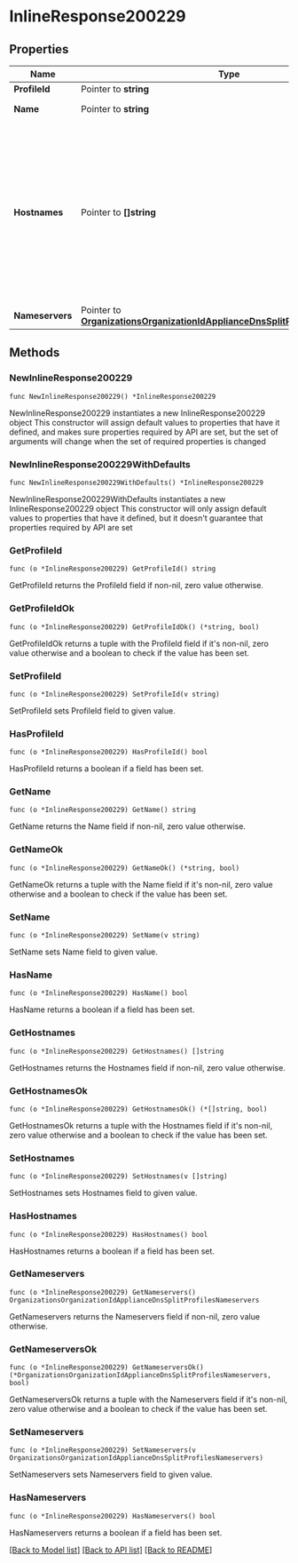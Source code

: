 # InlineResponse200229

## Properties

Name | Type | Description | Notes
------------ | ------------- | ------------- | -------------
**ProfileId** | Pointer to **string** | Profile ID | [optional] 
**Name** | Pointer to **string** | Name of profile | [optional] 
**Hostnames** | Pointer to **[]string** | The hostname patterns to match for redirection. For more information on Split DNS hostname pattern formatting, please consult the Split DNS KB. | [optional] 
**Nameservers** | Pointer to [**OrganizationsOrganizationIdApplianceDnsSplitProfilesNameservers**](OrganizationsOrganizationIdApplianceDnsSplitProfilesNameservers.md) |  | [optional] 

## Methods

### NewInlineResponse200229

`func NewInlineResponse200229() *InlineResponse200229`

NewInlineResponse200229 instantiates a new InlineResponse200229 object
This constructor will assign default values to properties that have it defined,
and makes sure properties required by API are set, but the set of arguments
will change when the set of required properties is changed

### NewInlineResponse200229WithDefaults

`func NewInlineResponse200229WithDefaults() *InlineResponse200229`

NewInlineResponse200229WithDefaults instantiates a new InlineResponse200229 object
This constructor will only assign default values to properties that have it defined,
but it doesn't guarantee that properties required by API are set

### GetProfileId

`func (o *InlineResponse200229) GetProfileId() string`

GetProfileId returns the ProfileId field if non-nil, zero value otherwise.

### GetProfileIdOk

`func (o *InlineResponse200229) GetProfileIdOk() (*string, bool)`

GetProfileIdOk returns a tuple with the ProfileId field if it's non-nil, zero value otherwise
and a boolean to check if the value has been set.

### SetProfileId

`func (o *InlineResponse200229) SetProfileId(v string)`

SetProfileId sets ProfileId field to given value.

### HasProfileId

`func (o *InlineResponse200229) HasProfileId() bool`

HasProfileId returns a boolean if a field has been set.

### GetName

`func (o *InlineResponse200229) GetName() string`

GetName returns the Name field if non-nil, zero value otherwise.

### GetNameOk

`func (o *InlineResponse200229) GetNameOk() (*string, bool)`

GetNameOk returns a tuple with the Name field if it's non-nil, zero value otherwise
and a boolean to check if the value has been set.

### SetName

`func (o *InlineResponse200229) SetName(v string)`

SetName sets Name field to given value.

### HasName

`func (o *InlineResponse200229) HasName() bool`

HasName returns a boolean if a field has been set.

### GetHostnames

`func (o *InlineResponse200229) GetHostnames() []string`

GetHostnames returns the Hostnames field if non-nil, zero value otherwise.

### GetHostnamesOk

`func (o *InlineResponse200229) GetHostnamesOk() (*[]string, bool)`

GetHostnamesOk returns a tuple with the Hostnames field if it's non-nil, zero value otherwise
and a boolean to check if the value has been set.

### SetHostnames

`func (o *InlineResponse200229) SetHostnames(v []string)`

SetHostnames sets Hostnames field to given value.

### HasHostnames

`func (o *InlineResponse200229) HasHostnames() bool`

HasHostnames returns a boolean if a field has been set.

### GetNameservers

`func (o *InlineResponse200229) GetNameservers() OrganizationsOrganizationIdApplianceDnsSplitProfilesNameservers`

GetNameservers returns the Nameservers field if non-nil, zero value otherwise.

### GetNameserversOk

`func (o *InlineResponse200229) GetNameserversOk() (*OrganizationsOrganizationIdApplianceDnsSplitProfilesNameservers, bool)`

GetNameserversOk returns a tuple with the Nameservers field if it's non-nil, zero value otherwise
and a boolean to check if the value has been set.

### SetNameservers

`func (o *InlineResponse200229) SetNameservers(v OrganizationsOrganizationIdApplianceDnsSplitProfilesNameservers)`

SetNameservers sets Nameservers field to given value.

### HasNameservers

`func (o *InlineResponse200229) HasNameservers() bool`

HasNameservers returns a boolean if a field has been set.


[[Back to Model list]](../README.md#documentation-for-models) [[Back to API list]](../README.md#documentation-for-api-endpoints) [[Back to README]](../README.md)


